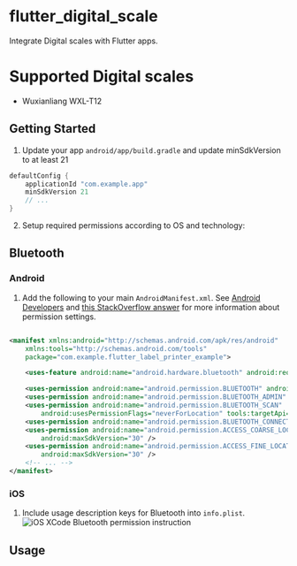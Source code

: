 # flutter_digital_scale

Integrate Digital scales with Flutter apps.

# Supported Digital scales
- Wuxianliang WXL-T12

## Getting Started

1. Update your app `android/app/build.gradle` and update minSdkVersion to at least 21
```groovy
defaultConfig {
    applicationId "com.example.app"
    minSdkVersion 21
    // ...
}
```
2. Setup required permissions according to OS and technology:

## Bluetooth
### Android

1. Add the following to your main `AndroidManifest.xml`.
   See [Android Developers](https://developer.android.com/guide/topics/connectivity/bluetooth/permissions)
   and [this StackOverflow answer](https://stackoverflow.com/a/70793272)
   for more information about permission settings.

```xml

<manifest xmlns:android="http://schemas.android.com/apk/res/android"
    xmlns:tools="http://schemas.android.com/tools"
    package="com.example.flutter_label_printer_example">

    <uses-feature android:name="android.hardware.bluetooth" android:required="true" />

    <uses-permission android:name="android.permission.BLUETOOTH" android:maxSdkVersion="30" />
    <uses-permission android:name="android.permission.BLUETOOTH_ADMIN" android:maxSdkVersion="30" />
    <uses-permission android:name="android.permission.BLUETOOTH_SCAN"
        android:usesPermissionFlags="neverForLocation" tools:targetApi="s" />
    <uses-permission android:name="android.permission.BLUETOOTH_CONNECT" />
    <uses-permission android:name="android.permission.ACCESS_COARSE_LOCATION"
        android:maxSdkVersion="30" />
    <uses-permission android:name="android.permission.ACCESS_FINE_LOCATION"
        android:maxSdkVersion="30" />
    <!-- ... -->
</manifest>
```

### iOS

1. Include usage description keys for Bluetooth into `info.plist`.
   ![iOS XCode Bluetooth permission instruction](README_img/ios-bluetooth-perm.png)

## Usage
